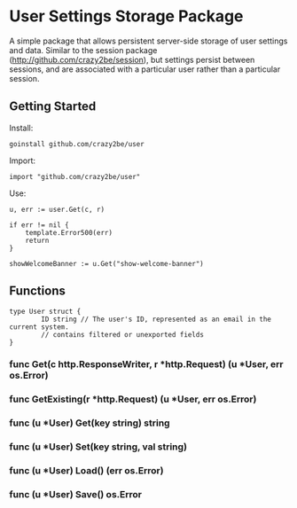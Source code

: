 User Settings Storage Package
=============================

A simple package that allows persistent server-side storage of user settings and data. Similar to the session package (http://github.com/crazy2be/session), but settings persist between sessions, and are associated with a particular user rather than a particular session.

Getting Started
---------------

Install:

	goinstall github.com/crazy2be/user

Import:

	import "github.com/crazy2be/user"

Use:

	u, err := user.Get(c, r)

	if err != nil {
		template.Error500(err)
		return
	}

	showWelcomeBanner := u.Get("show-welcome-banner")


Functions
---------

	type User struct {
			ID string // The user's ID, represented as an email in the current system.
			// contains filtered or unexported fields
	}

### func Get(c http.ResponseWriter, r *http.Request) (u *User, err os.Error)

### func GetExisting(r *http.Request) (u *User, err os.Error)

### func (u *User) Get(key string) string

### func (u *User) Set(key string, val string)

### func (u *User) Load() (err os.Error)

### func (u *User) Save() os.Error